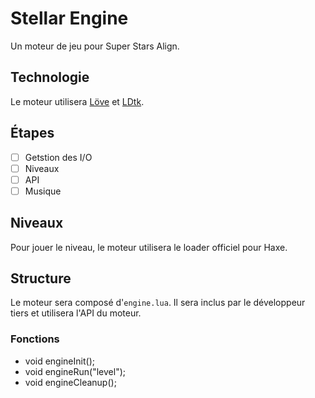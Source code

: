 
# Stellar Engine

Un moteur de jeu pour Super Stars Align.

## Technologie

Le moteur utilisera [Löve](https://love2d.org) et [LDtk](https://ldtk.io).

## Étapes

- [ ] Getstion des I/O
- [ ] Niveaux
- [ ] API
- [ ] Musique

## Niveaux

Pour jouer le niveau, le moteur utilisera le loader officiel pour Haxe.

## Structure

Le moteur sera composé d'`engine.lua`.
Il sera inclus par le développeur tiers et utilisera l'API du moteur.

### Fonctions

- void engineInit();
- void engineRun("level");
- void engineCleanup();
